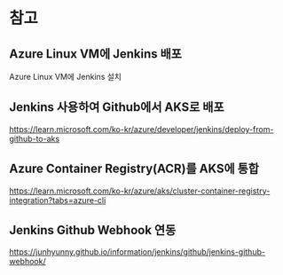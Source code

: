 # 참고

## Azure Linux VM에 Jenkins 배포
Azure Linux VM에 Jenkins 설치

## Jenkins 사용하여 Github에서 AKS로 배포
https://learn.microsoft.com/ko-kr/azure/developer/jenkins/deploy-from-github-to-aks

## Azure Container Registry(ACR)를 AKS에 통합
https://learn.microsoft.com/ko-kr/azure/aks/cluster-container-registry-integration?tabs=azure-cli

## Jenkins Github Webhook 연동
https://junhyunny.github.io/information/jenkins/github/jenkins-github-webhook/
